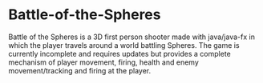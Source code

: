 # Battle-of-the-Spheres
Battle of the Spheres is a 3D first person shooter made with java/java-fx in which the player travels around a world battling Spheres. The game is currently incomplete and requires updates but provides a complete mechanism of player movement, firing, health and enemy movement/tracking and firing at the player.
